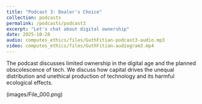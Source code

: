 ```yaml
---
title: "Podcast 3: Dealer's Choice"
collection: podcasts
permalink: /podcasts/podcast3
excerpt: "Let's chat about digital ownership"
date: 2025-10-28
audio: computes_ethics/files/GuthFitian-podcast3-audio.mp3
video: computes_ethics/files/GuthFitian-audiogram3.mp4
---
```


The podcast discusses limited ownership in the digital age and the planned obscolescence of tech. We discuss how capital drives the unequal distribution and unethical production of technology and its harmful ecological effects.

(images/File_000.png)